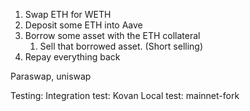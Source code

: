 1. Swap ETH for WETH
2. Deposit some ETH into Aave
3. Borrow some asset with the ETH collateral
    1. Sell that borrowed asset. (Short selling)
4. Repay everything back

Paraswap, uniswap

Testing:
Integration test: Kovan
Local test: mainnet-fork